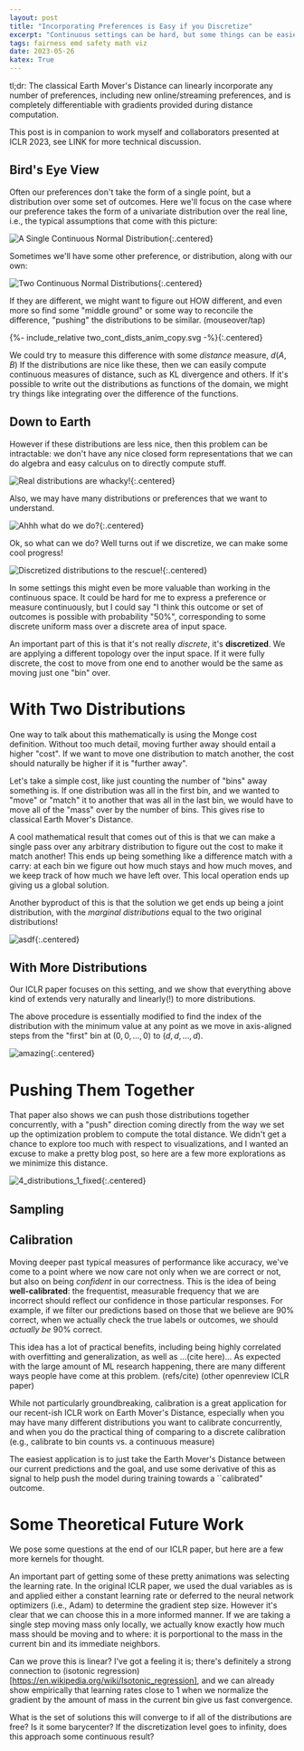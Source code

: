 ```yaml
---
layout: post
title: "Incorporating Preferences is Easy if you Discretize"
excerpt: "Continuous settings can be hard, but some things can be easier if you discretize."
tags: fairness emd safety math viz
date: 2023-05-26
katex: True
---
```

<style>
body {
  font: 'warnock-pro', "Palatino", "Palatino Linotype", "Palatino LT STD", "Book Antiqua", Georgia, serif;
}
</style>


tl;dr: The classical Earth Mover's Distance can linearly incorporate any number of preferences, including new online/streaming preferences, and is completely differentiable with gradients provided during distance computation.

This post is in companion to work myself and collaborators presented at ICLR 2023, see LINK for more technical discussion.

## Bird's Eye View

Often our preferences don't take the form of a single point, but a distribution over some set of outcomes. Here we'll focus on the case where our preference takes the form of a univariate distribution over the real line, i.e., the typical assumptions that come with this picture:

![A Single Continuous Normal Distribution](/assets/blogfigs/single_cont_dist.svg){:.centered}

Sometimes we'll have some other preference, or distribution, along with our own:

![Two Continuous Normal Distributions](/assets/blogfigs/two_cont_dist.svg){:.centered}

If they are different, we might want to figure out HOW different, and even more so find some "middle ground" or some way to reconcile the difference, "pushing" the distributions to be similar. (mouseover/tap)


{%- include_relative two_cont_dists_anim_copy.svg -%}{:.centered}
<br/>

We could try to measure this difference with some _distance_ measure, $d(A,B)$
If the distributions are nice like these, then we can easily compute continuous measures of distance, such as KL divergence and others.
If it's possible to write out the distributions as functions of the domain,
we might try things like integrating over the difference of the functions.

<!-- ![What's the distance between two distributions?](/assets/blogfigs/two_cont_dist_div.svg){:.centered} -->

## Down to Earth

However if these distributions are less nice,
then this problem can be intractable: we don't have any nice closed form representations that we can do algebra and easy calculus on to directly compute stuff.

![Real distributions are whacky!](/assets/blogfigs/two_cont_dist_whacky.svg){:.centered}

Also, we may have many distributions or preferences that we want to understand.

![Ahhh what do we do?](/assets/blogfigs/many_cont_dist_whacky.svg){:.centered}

Ok, so what can we do? Well turns out if we discretize, we can make some cool progress!

![Discretized distributions to the rescue!](/assets/blogfigs/many_discrete_dists.svg){:.centered}

In some settings this might even be more valuable than working in the continuous space. 
It could be hard for me to express a preference or measure continuously,
but I could say "I think this outcome or set of outcomes is possible with probability "50%",
corresponding to some discrete uniform mass over a discrete area of input space.

An important part of this is that it's not really _discrete_, it's __discretized__.
We are applying a different topology over the input space.
If it were fully discrete, the cost to move from one end to another would be the same as moving
just one "bin" over.

# With Two Distributions

One way to talk about this mathematically is using the Monge cost definition. 
Without too much detail, moving further away should entail a higher "cost".
If we want to move one distribution to match another,
the cost should naturally be higher if it is "further away".

Let's take a simple cost, like just counting the number of "bins" away something is.
If one distribution was all in the first bin, and we wanted to "move" or "match"
it to another that was all in the last bin,
we would have to move all of the "mass" over by the number of bins.
This gives rise to classical Earth Mover's Distance.

A cool mathematical result that comes out of this
is that we can make a single pass over any arbitrary distribution
to figure out the cost to make it match another!
This ends up being something like a difference match with a carry:
at each bin we figure out how much stays and how much moves,
and we keep track of how much we have left over.
This local operation ends up giving us a global solution.

Another byproduct of this is that the solution we get
ends up being a joint distribution, with the _marginal distributions_
equal to the two original distributions!

![asdf](/assets/blogfigs/animtest_5.gif){:.centered}


## With More Distributions

Our ICLR paper focuses on this setting, and we show that everything above kind of extends very naturally and linearly(!) to more distributions.

The above procedure is essentially modified to find the index of the distribution with the minimum value at any point as we move in axis-aligned steps from the "first" bin at $(0,0,\ldots,0)$ to $(d,d,\ldots,d)$.

![amazing](/assets/blogfigs/first_fixed_50.gif){:.centered}


# Pushing Them Together

That paper also shows we can push those distributions together concurrently, with a "push" direction coming directly from the way we set up the optimization problem
to compute the total distance.
We didn't get a chance to explore too much with respect to visualizations,
and I wanted an excuse to make a pretty blog post,
so here are a few more explorations as we minimize this distance.

![4_distributions_1_fixed](/assets/blogfigs/first_fixed_4_dists_n_50_lr_0.1_niters_1000.gif){:.centered}

## Sampling

## Calibration
Moving deeper past typical measures of performance like accuracy,
we've come to a point where we now care not only when we are correct or not,
but also on being _confident_ in our correctness.
This is the idea of being __well-calibrated__: the frequentist, measurable
frequency that we are incorrect should reflect our confidence in those particular responses.
For example, if we filter our predictions based on those that we believe
are 90% correct, when we actually check the true labels or outcomes,
we should _actually be_ 90% correct.

This idea has a lot of practical benefits, including being highly correlated with
overfitting and generalization, as well as ...(cite here)...
As expected with the large amount of ML research happening,
there are many different ways people have come at this problem.
(refs/cite) (other openreview ICLR paper)

While not particularly groundbreaking, calibration 
is a great application for our recent-ish ICLR work on
Earth Mover's Distance, especially when you may have many different
distributions you want to calibrate concurrently, and when
you do the practical thing of comparing to a discrete calibration
(e.g., calibrate to bin counts vs. a continuous measure)

The easiest application is to just take the Earth Mover's Distance
between our current predictions and the goal, and use some
derivative of this as signal to help push the model during training
towards a ``calibrated" outcome.



# Some Theoretical Future Work

We pose some questions at the end of our ICLR paper, but here are a few more kernels for thought.

An important part of getting some of these pretty animations was selecting the learning rate.
In the original ICLR paper, we used the dual variables as is and applied either a constant learning rate
or deferred to the neural network optimizers (i.e., Adam) to determine the gradient step size.
However it's clear that we can choose this in a more informed manner.
If we are taking a single step moving mass only locally,
we actually know exactly how much mass should be moving and to where:
it is porportional to the mass in the current bin and its immediate neighbors.

Can we prove this is linear? I've got a feeling it is; there's definitely a strong connection to (isotonic regression)[https://en.wikipedia.org/wiki/Isotonic_regression],
and we can already show empirically that learning rates close to 1 when we normalize the gradient by the amount of mass in the current bin give us fast convergence.

What is the set of solutions this will converge to if all of the distributions are free? Is it some barycenter? If the discretization level goes to infinity,
does this approach some continuous result?

